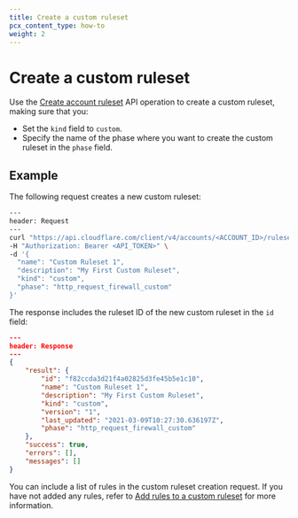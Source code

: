 ```yaml
---
title: Create a custom ruleset
pcx_content_type: how-to
weight: 2
---
```


# Create a custom ruleset

Use the [Create account ruleset](https://api.cloudflare.com/#account-rulesets-create-account-ruleset) API operation to create a custom ruleset, making sure that you:

- Set the `kind` field to `custom`.
- Specify the name of the phase where you want to create the custom ruleset in the `phase` field.

## Example

The following request creates a new custom ruleset:

```bash
---
header: Request
---
curl "https://api.cloudflare.com/client/v4/accounts/<ACCOUNT_ID>/rulesets" \
-H "Authorization: Bearer <API_TOKEN>" \
-d '{
  "name": "Custom Ruleset 1",
  "description": "My First Custom Ruleset",
  "kind": "custom",
  "phase": "http_request_firewall_custom"
}'
```

The response includes the ruleset ID of the new custom ruleset in the `id` field:

```json
---
header: Response
---
{
	"result": {
		"id": "f82ccda3d21f4a02825d3fe45b5e1c10",
		"name": "Custom Ruleset 1",
		"description": "My First Custom Ruleset",
		"kind": "custom",
		"version": "1",
		"last_updated": "2021-03-09T10:27:30.636197Z",
		"phase": "http_request_firewall_custom"
	},
	"success": true,
	"errors": [],
	"messages": []
}
```

You can include a list of rules in the custom ruleset creation request. If you have not added any rules, refer to [Add rules to a custom ruleset](/ruleset-engine/custom-rulesets/add-rules-ruleset/) for more information.
